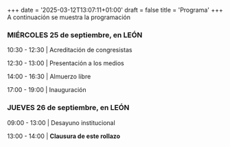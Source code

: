 +++
date = '2025-03-12T13:07:11+01:00'
draft = false
title = 'Programa'
+++
A continuación se muestra la programación

### MIÉRCOLES 25 de septiembre, en LEÓN
10:30 - 12:30 | Acreditación de congresistas

12:30 - 13:00 | Presentación a los medios

14:00 - 16:30 | Almuerzo libre

17:00 - 19:00 | Inauguración

### JUEVES 26 de septiembre, en LEÓN
09:00 - 13:00 | Desayuno institucional

13:00 - 14:00 | **Clausura de este rollazo**